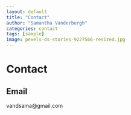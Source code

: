 ```yaml
---
layout: default
title: "Contact"
author: "Samantha Vanderburgh"
categories: contact
tags: [sample]
image: pexels-ds-stories-9227566-resized.jpg
---
```


<body>
  <h1>Contact</h1>
  <h2>Email</h2>
  <p>
    <i class="fa-solid fa-envelope"></i> vandsama@gmail.com
  </p>
</body>
